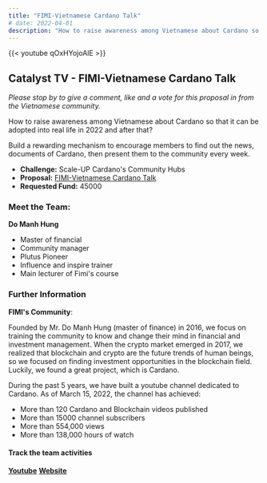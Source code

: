 ```yaml
---
title: "FIMI-Vietnamese Cardano Talk"
# date: 2022-04-01
description: "How to raise awareness among Vietnamese about Cardano so that it can be adopted into real life in 2022 and after that?"
---
```

{{<  youtube qOxHYojoAlE >}}

## Catalyst TV - FIMI-Vietnamese Cardano Talk

*Please stop by to give a comment, like and a vote for this proposal in from the Vietnamese community.*

How to raise awareness among Vietnamese about Cardano so that it can be adopted into real life in 2022 and after that?

Build a rewarding mechanism to encourage members to find out the news, documents of Cardano, then present them to the community every week.

- **Challenge:** Scale-UP Cardano's Community Hubs
- **Proposal:** [FIMI-Vietnamese Cardano Talk](https://cardano.ideascale.com/c/idea/403743)
- **Requested Fund:** 45000

### Meet the Team:

**Do Manh Hung**

- Master of financial
- Community manager
- Plutus Pioneer
- Influence and inspire trainer
- Main lecturer of Fimi's course

### Further Information

**FIMI's Community**:

Founded by Mr. Do Manh Hung (master of finance) in 2016, we focus on training the community to know and change their mind in financial and investment management. When the crypto market emerged in 2017, we realized that blockchain and crypto are the future trends of human beings, so we focused on finding investment opportunities in the blockchain field. Luckily, we found a great project, which is Cardano.

During the past 5 years, we have built a youtube channel dedicated to Cardano. As of March 15, 2022, the channel has achieved:

- More than 120 Cardano and Blockchain videos published
- More than 15000 channel subscribers
- More than 554,000 views
- More than 138,000 hours of watch

#### Track the team activities

[**Youtube**](https://www.youtube.com/channel/UCoyi5FmVh6aFY2pWM0EI8Vg/videos)
[**Website**](https://fimi.vn/ada/)